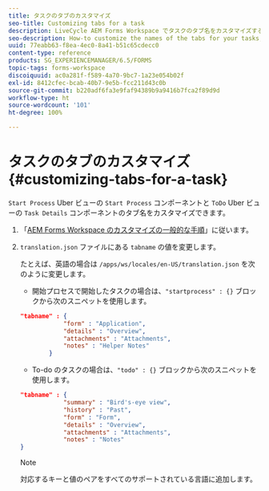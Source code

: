```yaml
---
title: タスクのタブのカスタマイズ
seo-title: Customizing tabs for a task
description: LiveCycle AEM Forms Workspace でタスクのタブ名をカスタマイズする方法。
seo-description: How-to customize the names of the tabs for your tasks, in LiveCycle AEM Forms workspace.
uuid: 77eabb63-f8ea-4ec0-8a41-b51c65cdecc0
content-type: reference
products: SG_EXPERIENCEMANAGER/6.5/FORMS
topic-tags: forms-workspace
discoiquuid: ac0a281f-f589-4a70-9bc7-1a23e054b02f
exl-id: 8412cfec-bcab-40b7-9e5b-fcc211d43c0b
source-git-commit: b220adf6fa3e9faf94389b9a9416b7fca2f89d9d
workflow-type: ht
source-wordcount: '101'
ht-degree: 100%

---
```


# タスクのタブのカスタマイズ {#customizing-tabs-for-a-task}

`Start Process` Uber ビューの `Start Process` コンポーネントと `ToDo` Uber ビューの `Task Details` コンポーネントのタブ名をカスタマイズできます。

1. 「[AEM Forms Workspace のカスタマイズの一般的な手順](/help/forms/using/generic-steps-html-workspace-customization.md)」に従います。
1. `translation.json` ファイルにある `tabname` の値を変更します。

   たとえば、英語の場合は `/apps/ws/locales/en-US/translation.json` を次のように変更します。

   * 開始プロセスで開始したタスクの場合は、`"startprocess" : {}` ブロックから次のスニペットを使用します。

   ```json
   "tabname" : {
               "form" : "Application",
               "details" : "Overview",
               "attachments" : "Attachments",
               "notes" : "Helper Notes"
           }
   ```

   * To-do のタスクの場合は、`"todo" : {}` ブロックから次のスニペットを使用します。

   ```json
   "tabname" : {
               "summary" : "Bird's-eye view",
               "history" : "Past",
               "form" : "Form",
               "details" : "Overview",
               "attachments" : "Attachments",
               "notes" : "Notes"
   }
   ```

   >[!NOTE]
   >
   >対応するキーと値のペアをすべてのサポートされている言語に追加します。
